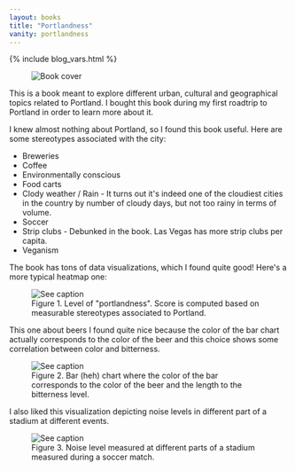 ```yaml
---
layout: books
title: "Portlandness"
vanity: portlandness
---
```


{% include blog_vars.html %}

<figure class="image_float_left">
  <img src="{{site.url}}/resources/books/portlandness.jpg" alt="Book cover" />
</figure>

This is a book meant to explore different urban, cultural and geographical topics related to Portland. I bought this book during my first roadtrip to Portland in order to learn more about it.

I knew almost nothing about Portland, so I found this book useful. Here are some stereotypes associated with the city:

* Breweries
* Coffee
* Environmentally conscious
* Food carts
* Clody weather / Rain - It turns out it's indeed one of the cloudiest cities in the country by number of cloudy days, but not too rainy in terms of volume.
* Soccer
* Strip clubs - Debunked in the book. Las Vegas has more strip clubs per capita.
* Veganism

The book has tons of data visualizations, which I found quite good! Here's a more typical heatmap one:

<figure class="center_children">
  <img src="{{resources_path_books}}/heatmap.jpg" alt="See caption" />
  <figcaption>Figure 1. Level of "portlandness". Score is computed based on measurable stereotypes associated to Portland.</figcaption>
</figure>

This one about beers I found quite nice because the color of the bar chart actually corresponds to the color of the beer and this choice shows some correlation between color and bitterness.

<figure class="center_children">
  <img src="{{resources_path_books}}/beer.jpg" alt="See caption" />
  <figcaption>Figure 2. Bar (heh) chart where the color of the bar corresponds to the color of the beer and the length to the bitterness level.</figcaption>
</figure>


I also liked this visualization depicting noise levels in different part of a stadium at different events.

<figure class="center_children">
  <img src="{{resources_path_books}}/soccer.jpg" alt="See caption" />
  <figcaption>Figure 3. Noise level measured at different parts of a stadium measured during a soccer match.</figcaption>
</figure>
